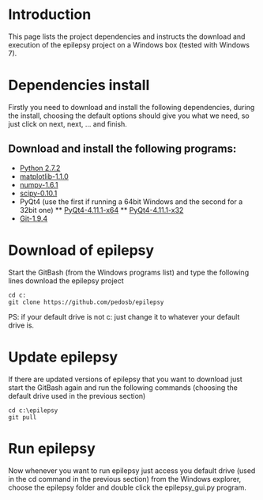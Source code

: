 # Introduction

This page lists the project dependencies and instructs the download and execution of the epilepsy project on a Windows box (tested with Windows 7).

# Dependencies install

Firstly you need to download and install the following dependencies, during the install, choosing the default options should give you what we need, so just click on next, next, ... and finish.

## Download and install the following programs:

* [Python 2.7.2](http://www.python.org/ftp/python/2.7.2/python-2.7.2.msi)
* [matplotlib-1.1.0](http://sourceforge.net/projects/matplotlib/files/matplotlib/matplotlib-1.1.0/matplotlib-1.1.0.win32-py2.7.exe/download)
* [numpy-1.6.1](http://sourceforge.net/projects/numpy/files/NumPy/1.6.1/numpy-1.6.1-win32-superpack-python2.7.exe/download)
* [scipy-0.10.1](http://sourceforge.net/projects/scipy/files/scipy/0.10.1/scipy-0.10.1-win32-superpack-python2.7.exe/download)
* PyQt4 (use the first if running a 64bit Windows and the second for a 32bit one)
** [PyQt4-4.11.1-x64](http://sourceforge.net/projects/pyqt/files/PyQt4/PyQt-4.11.1/PyQt4-4.11.1-gpl-Py2.7-Qt4.8.6-x64.exe)
** [PyQt4-4.11.1-x32](http://sourceforge.net/projects/pyqt/files/PyQt4/PyQt-4.11.1/PyQt4-4.11.1-gpl-Py2.7-Qt4.8.6-x32.exe)
* [Git-1.9.4](https://github.com/msysgit/msysgit/releases/download/Git-1.9.4-preview20140611/Git-1.9.4-preview20140611.exe)

# Download of epilepsy

Start the GitBash (from the Windows programs list) and type the following lines download the epilepsy project
```
cd c:
git clone https://github.com/pedosb/epilepsy
```
PS: if your default drive is not c: just change it to whatever your default drive is.

# Update epilepsy

If there are updated versions of epilepsy that you want to download just start the GitBash again and run the following commands (choosing the default drive used in the previous section)
```
cd c:\epilepsy
git pull
```

# Run epilepsy

Now whenever you want to run epilepsy just access you default drive (used in the cd command in the previous section) from the Windows explorer, choose the epilepsy folder and double click the epilepsy_gui.py program.
